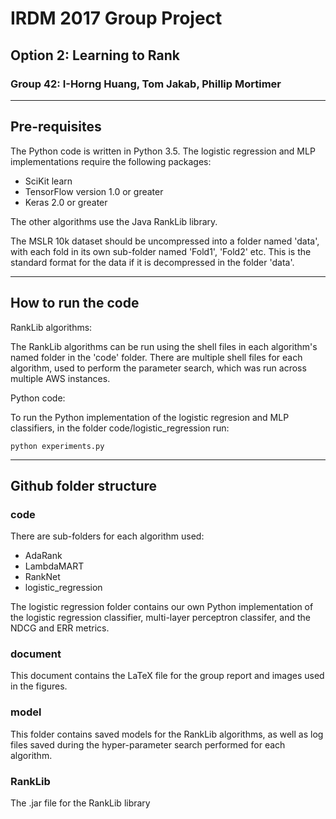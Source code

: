 # IRDM 2017 Group Project
## Option 2: Learning to Rank
### Group 42: I-Horng Huang, Tom Jakab, Phillip Mortimer

---

## Pre-requisites

The Python code is written in Python 3.5.  The logistic regression and MLP implementations require the following packages:
- SciKit learn
- TensorFlow version 1.0 or greater
- Keras 2.0 or greater

The other algorithms use the Java RankLib library.

The MSLR 10k dataset should be uncompressed into a folder named 'data', with each fold in its own sub-folder named 'Fold1', 'Fold2' etc.  This is the standard format for the data if it is decompressed in the folder 'data'.

---

## How to run the code

RankLib algorithms:

The RankLib algorithms can be run using the shell files in each algorithm's named folder in the 'code' folder.  There are multiple shell files for each algorithm, used to perform the parameter search, which was run across multiple AWS instances.

Python code:

To run the Python implementation of the logistic regresion and MLP classifiers, in the folder code/logistic_regression run:

`python experiments.py`

---

## Github folder structure

### code

There are sub-folders for each algorithm used:

- AdaRank
- LambdaMART
- RankNet
- logistic_regression

The logistic regression folder contains our own Python implementation of the logistic regression classifier, multi-layer perceptron classifer, and the NDCG and ERR metrics.

### document

This document contains the LaTeX file for the group report and images used in the figures.

### model

This folder contains saved models for the RankLib algorithms, as well as log files saved during the hyper-parameter search performed for each algorithm.
 
### RankLib

The .jar file for the RankLib library








